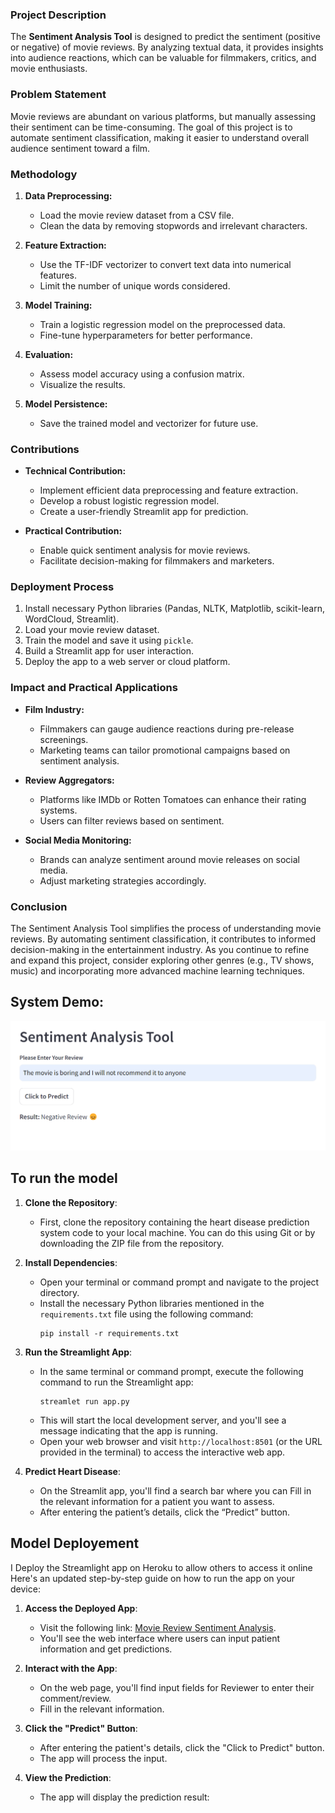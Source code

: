 ### **Project Description**
The **Sentiment Analysis Tool** is designed to predict the sentiment (positive or negative) of movie reviews. By analyzing textual data, it provides insights into audience reactions, which can be valuable for filmmakers, critics, and movie enthusiasts.

### **Problem Statement**
Movie reviews are abundant on various platforms, but manually assessing their sentiment can be time-consuming. The goal of this project is to automate sentiment classification, making it easier to understand overall audience sentiment toward a film.

### **Methodology**
1. **Data Preprocessing:**
   - Load the movie review dataset from a CSV file.
   - Clean the data by removing stopwords and irrelevant characters.

2. **Feature Extraction:**
   - Use the TF-IDF vectorizer to convert text data into numerical features.
   - Limit the number of unique words considered.

3. **Model Training:**
   - Train a logistic regression model on the preprocessed data.
   - Fine-tune hyperparameters for better performance.

4. **Evaluation:**
   - Assess model accuracy using a confusion matrix.
   - Visualize the results.

5. **Model Persistence:**
   - Save the trained model and vectorizer for future use.

### **Contributions**
- **Technical Contribution:**
  - Implement efficient data preprocessing and feature extraction.
  - Develop a robust logistic regression model.
  - Create a user-friendly Streamlit app for prediction.

- **Practical Contribution:**
  - Enable quick sentiment analysis for movie reviews.
  - Facilitate decision-making for filmmakers and marketers.

### **Deployment Process**
1. Install necessary Python libraries (Pandas, NLTK, Matplotlib, scikit-learn, WordCloud, Streamlit).
2. Load your movie review dataset.
3. Train the model and save it using `pickle`.
4. Build a Streamlit app for user interaction.
5. Deploy the app to a web server or cloud platform.

### **Impact and Practical Applications**
- **Film Industry:**
  - Filmmakers can gauge audience reactions during pre-release screenings.
  - Marketing teams can tailor promotional campaigns based on sentiment analysis.

- **Review Aggregators:**
  - Platforms like IMDb or Rotten Tomatoes can enhance their rating systems.
  - Users can filter reviews based on sentiment.

- **Social Media Monitoring:**
  - Brands can analyze sentiment around movie releases on social media.
  - Adjust marketing strategies accordingly.

### **Conclusion**
The Sentiment Analysis Tool simplifies the process of understanding movie reviews. By automating sentiment classification, it contributes to informed decision-making in the entertainment industry. As you continue to refine and expand this project, consider exploring other genres (e.g., TV shows, music) and incorporating more advanced machine learning techniques.

## **System Demo:**

![The System Demo](https://github.com/Mutiu123/movie-review-sentiment-analysis/blob/main/demo/demo.png)


## **To run the model**
1. **Clone the Repository**:
   - First, clone the repository containing the heart disease prediction system code to your local machine. You can do this using Git or by downloading the ZIP file from the repository.

2. **Install Dependencies**:
   - Open your terminal or command prompt and navigate to the project directory.
   - Install the necessary Python libraries mentioned in the `requirements.txt` file using the following command:
     ```
     pip install -r requirements.txt
     ```

3. **Run the Streamlight App**:
   - In the same terminal or command prompt, execute the following command to run the Streamlight app:
     ```
     streamlet run app.py
     ```
   - This will start the local development server, and you'll see a message indicating that the app is running.
   - Open your web browser and visit `http://localhost:8501` (or the URL provided in the terminal) to access the interactive web app.

4. **Predict Heart Disease**:
   - On the Streamlit app, you'll find a search bar where you can Fill in the relevant information for a patient you want to assess.
   - After entering the patient’s details, click the “Predict” button.

## **Model Deployement**
I Deploy the Streamlight app on Heroku to allow others to access it online Here's an updated step-by-step guide on how to run the app on your device:

1. **Access the Deployed App**:
   - Visit the following link: [Movie Review Sentiment Analysis](https://mrsasys-7c869fa7f5db.herokuapp.com/).
   - You'll see the web interface where users can input patient information and get predictions.

2. **Interact with the App**:
   - On the web page, you'll find input fields for Reviewer to enter their comment/review.
   - Fill in the relevant information.

3. **Click the "Predict" Button**:
   - After entering the patient's details, click the "Click to Predict" button.
   - The app will process the input.

4. **View the Prediction**:
   - The app will display the prediction result: